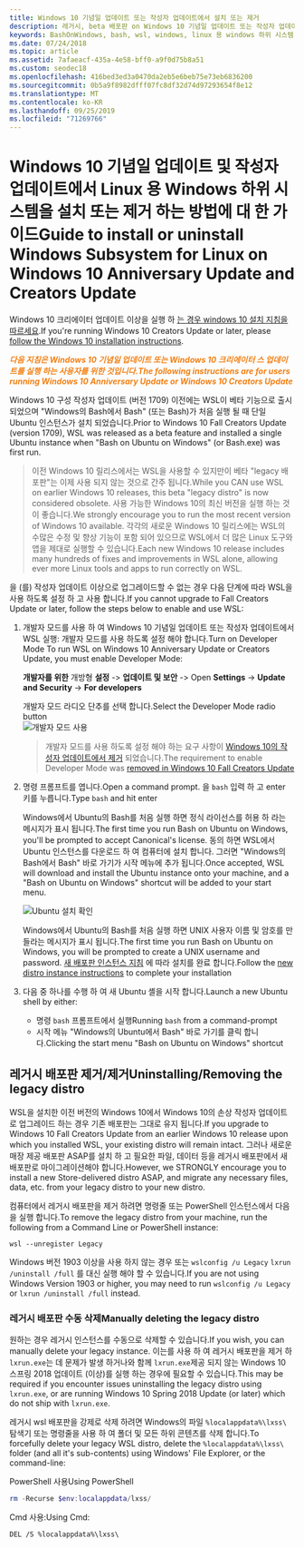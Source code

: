 ```yaml
---
title: Windows 10 기념일 업데이트 또는 작성자 업데이트에서 설치 또는 제거
description: 레거시, beta 배포판 on Windows 10 기념일 업데이트 또는 작성자 업데이트에 대 한 설치 및 설치 취소 지침
keywords: BashOnWindows, bash, wsl, windows, linux 용 windows 하위 시스템, windowssubsystem, ubuntu, debian, suse, windows 10, 레거시, 베타, 설치, 제거, 제거, 설치 취소, 삭제, 사용 되지 않음
ms.date: 07/24/2018
ms.topic: article
ms.assetid: 7afaeacf-435a-4e58-bff0-a9f0d75b8a51
ms.custom: seodec18
ms.openlocfilehash: 416bed3ed3a0470da2eb5e6beb75e73eb6836200
ms.sourcegitcommit: 0b5a9f8982dfff07fc8df32d74d97293654f8e12
ms.translationtype: MT
ms.contentlocale: ko-KR
ms.lasthandoff: 09/25/2019
ms.locfileid: "71269766"
---
```

# <a name="guide-to-install-or-uninstall-windows-subsystem-for-linux-on-windows-10-anniversary-update-and-creators-update"></a><span data-ttu-id="bc53f-104">Windows 10 기념일 업데이트 및 작성자 업데이트에서 Linux 용 Windows 하위 시스템을 설치 또는 제거 하는 방법에 대 한 가이드</span><span class="sxs-lookup"><span data-stu-id="bc53f-104">Guide to install or uninstall Windows Subsystem for Linux on Windows 10 Anniversary Update and Creators Update</span></span> 

<span data-ttu-id="bc53f-105">Windows 10 크리에이터 업데이트 이상을 실행 하 [는 경우 windows 10 설치 지침을 따르세요](install-win10.md).</span><span class="sxs-lookup"><span data-stu-id="bc53f-105">If you're running Windows 10 Creators Update or later, please [follow the Windows 10 installation instructions](install-win10.md).</span></span>

<span data-ttu-id="bc53f-106"><strong><em><span style="color: #f28014">다음 지침은 Windows 10 기념일 업데이트 또는 Windows 10 크리에이터 스 업데이트를 실행 하는 사용자를 위한 것입니다.</span></em></strong></span><span class="sxs-lookup"><span data-stu-id="bc53f-106"><strong><em><span style="color: #f28014">The following instructions are for users running Windows 10 Anniversary Update or Windows 10 Creators Update</span></em></strong></span></span>

<span data-ttu-id="bc53f-107">Windows 10 구성 작성자 업데이트 (버전 1709) 이전에는 WSL이 베타 기능으로 출시 되었으며 "Windows의 Bash에서 Bash" (또는 Bash)가 처음 실행 될 때 단일 Ubuntu 인스턴스가 설치 되었습니다.</span><span class="sxs-lookup"><span data-stu-id="bc53f-107">Prior to Windows 10 Fall Creators Update (version 1709), WSL was released as a beta feature and installed a single Ubuntu instance when "Bash on Ubuntu on Windows" (or Bash.exe) was first run.</span></span>

> <span data-ttu-id="bc53f-108">이전 Windows 10 릴리스에서는 WSL을 사용할 수 있지만이 베타 "legacy 배포판"는 이제 사용 되지 않는 것으로 간주 됩니다.</span><span class="sxs-lookup"><span data-stu-id="bc53f-108">While you CAN use WSL on earlier Windows 10 releases, this beta "legacy distro" is now considered obsolete.</span></span> <span data-ttu-id="bc53f-109">사용 가능한 Windows 10의 최신 버전을 실행 하는 것이 좋습니다.</span><span class="sxs-lookup"><span data-stu-id="bc53f-109">We strongly encourage you to run the most recent version of Windows 10 available.</span></span> <span data-ttu-id="bc53f-110">각각의 새로운 Windows 10 릴리스에는 WSL의 수많은 수정 및 향상 기능이 포함 되어 있으므로 WSL에서 더 많은 Linux 도구와 앱을 제대로 실행할 수 있습니다.</span><span class="sxs-lookup"><span data-stu-id="bc53f-110">Each new Windows 10 release includes many hundreds of fixes and improvements in WSL alone, allowing ever more Linux tools and apps to run correctly on WSL.</span></span>

<span data-ttu-id="bc53f-111">을 (를) 작성자 업데이트 이상으로 업그레이드할 수 없는 경우 다음 단계에 따라 WSL을 사용 하도록 설정 하 고 사용 합니다.</span><span class="sxs-lookup"><span data-stu-id="bc53f-111">If you cannot upgrade to Fall Creators Update or later, follow the steps below to enable and use WSL:</span></span>

1. <span data-ttu-id="bc53f-112">개발자 모드를 사용 하 여 Windows 10 기념일 업데이트 또는 작성자 업데이트에서 WSL 실행: 개발자 모드를 사용 하도록 설정 해야 합니다.</span><span class="sxs-lookup"><span data-stu-id="bc53f-112">Turn on Developer Mode  To run WSL on Windows 10 Anniversary Update or Creators Update, you must enable Developer Mode:</span></span>

    <span data-ttu-id="bc53f-113">**개발자를 위한** 개방형 **설정** -> **업데이트 및 보안** -> </span><span class="sxs-lookup"><span data-stu-id="bc53f-113">Open **Settings** -> **Update and Security** -> **For developers**</span></span>

    <span data-ttu-id="bc53f-114">개발자 모드 라디오 단추를 선택 합니다.</span><span class="sxs-lookup"><span data-stu-id="bc53f-114">Select the Developer Mode radio button</span></span>  
    ![개발자 모드 사용](media/updateAndSecurity.png)

    > <span data-ttu-id="bc53f-116">개발자 모드를 사용 하도록 설정 해야 하는 요구 사항이 [Windows 10의 작성자 업데이트에서 제거](https://blogs.msdn.microsoft.com/commandline/2017/06/08/developer-mode-no-longer-required-for-windows-subsystem-for-linux/) 되었습니다.</span><span class="sxs-lookup"><span data-stu-id="bc53f-116">The requirement to enable Developer Mode was [removed in Windows 10 Fall Creators Update](https://blogs.msdn.microsoft.com/commandline/2017/06/08/developer-mode-no-longer-required-for-windows-subsystem-for-linux/)</span></span>

1. <span data-ttu-id="bc53f-117">명령 프롬프트를 엽니다.</span><span class="sxs-lookup"><span data-stu-id="bc53f-117">Open a command prompt.</span></span>  <span data-ttu-id="bc53f-118">을 `bash` 입력 하 고 enter 키를 누릅니다.</span><span class="sxs-lookup"><span data-stu-id="bc53f-118">Type `bash` and hit enter</span></span>

    <span data-ttu-id="bc53f-119">Windows에서 Ubuntu의 Bash를 처음 실행 하면 정식 라이선스를 허용 하 라는 메시지가 표시 됩니다.</span><span class="sxs-lookup"><span data-stu-id="bc53f-119">The first time you run Bash on Ubuntu on Windows, you'll be prompted to accept Canonical's license.</span></span> <span data-ttu-id="bc53f-120">동의 하면 WSL에서 Ubuntu 인스턴스를 다운로드 하 여 컴퓨터에 설치 합니다. 그러면 "Windows의 Bash에서 Bash" 바로 가기가 시작 메뉴에 추가 됩니다.</span><span class="sxs-lookup"><span data-stu-id="bc53f-120">Once accepted, WSL will download and install the Ubuntu instance onto your machine, and a "Bash on Ubuntu on Windows" shortcut will be added to your start menu.</span></span>

    ![Ubuntu 설치 확인](media/bashShellInstall.png)

    <span data-ttu-id="bc53f-122">Windows에서 Ubuntu의 Bash를 처음 실행 하면 UNIX 사용자 이름 및 암호를 만들라는 메시지가 표시 됩니다.</span><span class="sxs-lookup"><span data-stu-id="bc53f-122">The first time you run Bash on Ubuntu on Windows, you will be prompted to create a UNIX username and password.</span></span> <span data-ttu-id="bc53f-123">[새 배포판 인스턴스 지침](initialize-distro.md) 에 따라 설치를 완료 합니다.</span><span class="sxs-lookup"><span data-stu-id="bc53f-123">Follow the [new distro instance instructions](initialize-distro.md) to complete your installation</span></span>

1. <span data-ttu-id="bc53f-124">다음 중 하나를 수행 하 여 새 Ubuntu 셸을 시작 합니다.</span><span class="sxs-lookup"><span data-stu-id="bc53f-124">Launch a new Ubuntu shell by either:</span></span>
    * <span data-ttu-id="bc53f-125">명령 `bash` 프롬프트에서 실행</span><span class="sxs-lookup"><span data-stu-id="bc53f-125">Running `bash` from a command-prompt</span></span>
    * <span data-ttu-id="bc53f-126">시작 메뉴 "Windows의 Ubuntu에서 Bash" 바로 가기를 클릭 합니다.</span><span class="sxs-lookup"><span data-stu-id="bc53f-126">Clicking the start menu "Bash on Ubuntu on Windows" shortcut</span></span>

    
## <a name="uninstallingremoving-the-legacy-distro"></a><span data-ttu-id="bc53f-127">레거시 배포판 제거/제거</span><span class="sxs-lookup"><span data-stu-id="bc53f-127">Uninstalling/Removing the legacy distro</span></span>
<span data-ttu-id="bc53f-128">WSL을 설치한 이전 버전의 Windows 10에서 Windows 10의 손상 작성자 업데이트로 업그레이드 하는 경우 기존 배포판는 그대로 유지 됩니다.</span><span class="sxs-lookup"><span data-stu-id="bc53f-128">If you upgrade to Windows 10 Fall Creators Update from an earlier Windows 10 release upon which you installed WSL, your existing distro will remain intact.</span></span> <span data-ttu-id="bc53f-129">그러나 새로운 매장 제공 배포판 ASAP를 설치 하 고 필요한 파일, 데이터 등을 레거시 배포판에서 새 배포판로 마이그레이션해야 합니다.</span><span class="sxs-lookup"><span data-stu-id="bc53f-129">However, we STRONGLY encourage you to install a new Store-delivered distro ASAP, and migrate any necessary files, data, etc. from your legacy distro to your new distro.</span></span>

<span data-ttu-id="bc53f-130">컴퓨터에서 레거시 배포판을 제거 하려면 명령줄 또는 PowerShell 인스턴스에서 다음을 실행 합니다.</span><span class="sxs-lookup"><span data-stu-id="bc53f-130">To remove the legacy distro from your machine, run the following from a Command Line or PowerShell instance:</span></span>

```console
wsl --unregister Legacy
```

<span data-ttu-id="bc53f-131">Windows 버전 1903 이상을 사용 하지 않는 경우 또는 `wslconfig /u Legacy` `lxrun /uninstall /full` 를 대신 실행 해야 할 수 있습니다.</span><span class="sxs-lookup"><span data-stu-id="bc53f-131">If you are not using Windows Version 1903 or higher, you may need to run `wslconfig /u Legacy` or `lxrun /uninstall /full` instead.</span></span> 

### <a name="manually-deleting-the-legacy-distro"></a><span data-ttu-id="bc53f-132">레거시 배포판 수동 삭제</span><span class="sxs-lookup"><span data-stu-id="bc53f-132">Manually deleting the legacy distro</span></span>
<span data-ttu-id="bc53f-133">원하는 경우 레거시 인스턴스를 수동으로 삭제할 수 있습니다.</span><span class="sxs-lookup"><span data-stu-id="bc53f-133">If you wish, you can manually delete your legacy instance.</span></span> <span data-ttu-id="bc53f-134">이는를 사용 하 여 레거시 배포판을 제거 하 `lxrun.exe`는 데 문제가 발생 하거나와 함께 `lxrun.exe`제공 되지 않는 Windows 10 스프링 2018 업데이트 (이상)를 실행 하는 경우에 필요할 수 있습니다.</span><span class="sxs-lookup"><span data-stu-id="bc53f-134">This may be required if you encounter issues uninstalling the legacy distro using `lxrun.exe`, or are running Windows 10 Spring 2018 Update (or later) which do not ship with `lxrun.exe`.</span></span>

<span data-ttu-id="bc53f-135">레거시 wsl 배포판을 강제로 삭제 하려면 Windows의 파일 `%localappdata%\lxss\` 탐색기 또는 명령줄을 사용 하 여 폴더 및 모든 하위 콘텐츠를 삭제 합니다.</span><span class="sxs-lookup"><span data-stu-id="bc53f-135">To forcefully delete your legacy WSL distro, delete the `%localappdata%\lxss\` folder (and all it's sub-contents) using Windows' File Explorer, or the command-line:</span></span>

<span data-ttu-id="bc53f-136">PowerShell 사용</span><span class="sxs-lookup"><span data-stu-id="bc53f-136">Using PowerShell</span></span>
```powershell
rm -Recurse $env:localappdata/lxss/
```

<span data-ttu-id="bc53f-137">Cmd 사용:</span><span class="sxs-lookup"><span data-stu-id="bc53f-137">Using Cmd:</span></span>
```console
DEL /S %localappdata%\lxss\
```
